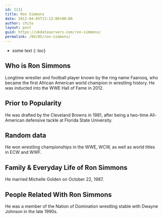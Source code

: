 ```yaml
---
id: 2131
title: Ron Simmons
date: 2012-04-05T13:13:00+00:00
author: chito
layout: post
guid: https://ukdataservers.com/ron-simmons/
permalink: /04/05/ron-simmons/
---
```


* some text
{: toc}
          
          
## Who is  Ron Simmons
                  
                  
                  
Longtime wrestler and football player known by the ring name Faarooq, who became the first African American world champion in wrestling history. He was inducted into the WWE Hall of Fame in 2012.
                  
                
                
                
## Prior to Popularity 
                  
                  
                  
He was drafted by the Cleveland Browns in 1981, after being a two-time All-American defensive tackle at Florida State University.
                  
                
                
                
## Random data 
                  
                  
                  
He won wrestling championships in the WWE, WCW, as well as world titles in ECW and WWF.
                  
                
                
                
## Family & Everyday Life of Ron Simmons
                  
                  
                  
He married Michelle Golden on October 22, 1987.
                  
                
                
                
## People Related With  Ron Simmons
                  
                  
                  
He was a member of the Nation of Domination wrestling stable with Dwayne Johnson in the late 1990s.
                  
                
              
            
          
          
          
    
    
  
